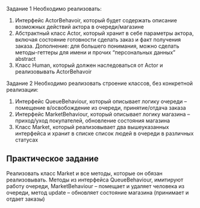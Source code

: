 Задание 1
Необходимо реализовать:
1. Интерфейс ActorBehavoir,
   который будет содержать
   описание возможных
   действий актора в
   очереди/магазине
2. Абстрактный класс Actor,
   который хранит в себе
   параметры актора, включая
   состояние готовности сделать
   заказ и факт получения
   заказа. Дополнение: для большего понимания, можно сделать методы-геттеры для имени и прочих
   “персональных данных” abstract
3. Класс Human, который должен наследоваться от Actor и реализовывать ActorBehavoir

Задание 2
Необходимо реализовать строение классов, без
конкретной реализации:
1. Интерфейс QueueBehaviour, который описывает
   логику очереди – помещение в/освобождение из
   очереди, принятие/отдача заказа
2. Интерфейс MarketBehaviour, который описывает
   логику магазина – приход/уход покупателей,
   обновление состояния магазина
3. Класс Market, который реализовывает два
   вышеуказанных интерфейса и хранит в списке
   список людей в очереди в различных статусах

## Практическое задание
Реализовать класс Market и
все методы, которые он
обязан реализовывать.
Методы из интерфейса
QueueBehaviour, имитируют
работу очереди,
MarketBehaviour – помещает и
удаляет человека из очереди,
метод update – обновляет
состояние магазина
(принимает и отдает заказы)